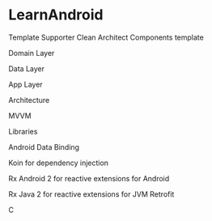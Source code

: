 # LearnAndroid
Template Supporter Clean Architect Components template 

Domain Layer 

Data Layer 

App Layer

Architecture 

MVVM



Libraries 

Android Data Binding 

Koin for dependency injection 

Rx Android 2 for reactive extensions for Android 

Rx Java 2 for reactive extensions for JVM Retrofit

C
